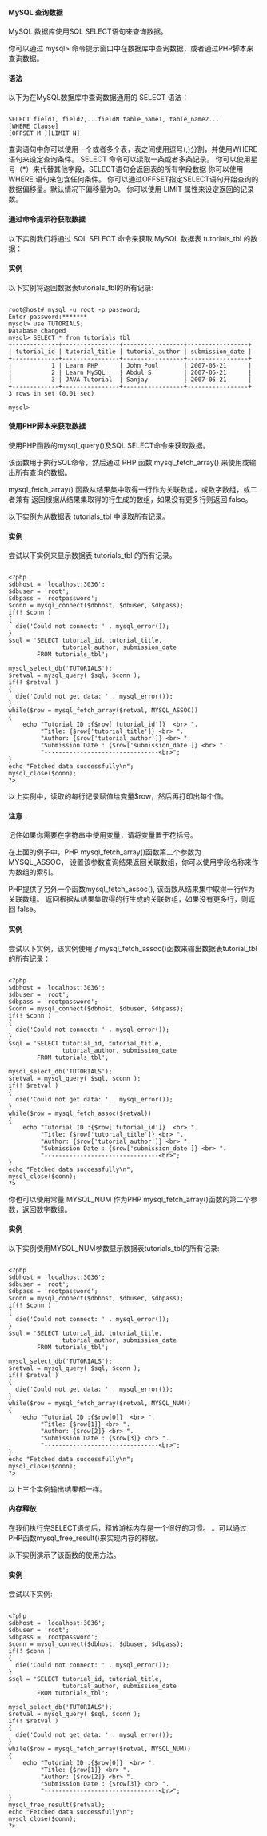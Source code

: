  
#### MySQL 查询数据

 MySQL 数据库使用SQL SELECT语句来查询数据。

  你可以通过 mysql> 命令提示窗口中在数据库中查询数据，或者通过PHP脚本来查询数据。 

 
#### 语法

  以下为在MySQL数据库中查询数据通用的 SELECT 语法： 

 
```

SELECT field1, field2,...fieldN table_name1, table_name2...
[WHERE Clause]
[OFFSET M ][LIMIT N]

```
 
查询语句中你可以使用一个或者多个表，表之间使用逗号(,)分割，并使用WHERE语句来设定查询条件。
 SELECT 命令可以读取一条或者多条记录。
 你可以使用星号（*）来代替其他字段，SELECT语句会返回表的所有字段数据
 你可以使用 WHERE 语句来包含任何条件。
 你可以通过OFFSET指定SELECT语句开始查询的数据偏移量。默认情况下偏移量为0。
 你可以使用 LIMIT 属性来设定返回的记录数。
 


#### 通过命令提示符获取数据

 以下实例我们将通过 SQL SELECT 命令来获取 MySQL 数据表 tutorials_tbl 的数据： 

 
#### 实例

 以下实例将返回数据表tutorials_tbl的所有记录:

 
```

root@host# mysql -u root -p password;
Enter password:*******
mysql> use TUTORIALS;
Database changed
mysql> SELECT * from tutorials_tbl 
+-------------+----------------+-----------------+-----------------+
| tutorial_id | tutorial_title | tutorial_author | submission_date |
+-------------+----------------+-----------------+-----------------+
|           1 | Learn PHP      | John Poul       | 2007-05-21      |
|           2 | Learn MySQL    | Abdul S         | 2007-05-21      |
|           3 | JAVA Tutorial  | Sanjay          | 2007-05-21      |
+-------------+----------------+-----------------+-----------------+
3 rows in set (0.01 sec)

mysql>

```
 

#### 使用PHP脚本来获取数据

  使用PHP函数的mysql_query()及SQL SELECT命令来获取数据。


 该函数用于执行SQL命令，然后通过 PHP 函数 mysql_fetch_array() 来使用或输出所有查询的数据。

  mysql_fetch_array() 函数从结果集中取得一行作为关联数组，或数字数组，或二者兼有 返回根据从结果集取得的行生成的数组，如果没有更多行则返回 false。 


 以下实例为从数据表 tutorials_tbl 中读取所有记录。

 
#### 实例

 尝试以下实例来显示数据表 tutorials_tbl 的所有记录。 



```

<?php
$dbhost = 'localhost:3036';
$dbuser = 'root';
$dbpass = 'rootpassword';
$conn = mysql_connect($dbhost, $dbuser, $dbpass);
if(! $conn )
{
  die('Could not connect: ' . mysql_error());
}
$sql = 'SELECT tutorial_id, tutorial_title, 
               tutorial_author, submission_date
        FROM tutorials_tbl';

mysql_select_db('TUTORIALS');
$retval = mysql_query( $sql, $conn );
if(! $retval )
{
  die('Could not get data: ' . mysql_error());
}
while($row = mysql_fetch_array($retval, MYSQL_ASSOC))
{
    echo "Tutorial ID :{$row['tutorial_id']}  <br> ".
         "Title: {$row['tutorial_title']} <br> ".
         "Author: {$row['tutorial_author']} <br> ".
         "Submission Date : {$row['submission_date']} <br> ".
         "--------------------------------<br>";
} 
echo "Fetched data successfully\n";
mysql_close($conn);
?>

```
 以上实例中，读取的每行记录赋值给变量$row，然后再打印出每个值。

 

#### 注意：

记住如果你需要在字符串中使用变量，请将变量置于花括号。

  在上面的例子中，PHP mysql_fetch_array()函数第二个参数为MYSQL_ASSOC， 设置该参数查询结果返回关联数组，你可以使用字段名称来作为数组的索引。

  PHP提供了另外一个函数mysql_fetch_assoc(), 该函数从结果集中取得一行作为关联数组。 返回根据从结果集取得的行生成的关联数组，如果没有更多行，则返回 false。 

 
#### 实例

  尝试以下实例，该实例使用了mysql_fetch_assoc()函数来输出数据表tutorial_tbl的所有记录：

 
```

<?php
$dbhost = 'localhost:3036';
$dbuser = 'root';
$dbpass = 'rootpassword';
$conn = mysql_connect($dbhost, $dbuser, $dbpass);
if(! $conn )
{
  die('Could not connect: ' . mysql_error());
}
$sql = 'SELECT tutorial_id, tutorial_title, 
               tutorial_author, submission_date
        FROM tutorials_tbl';

mysql_select_db('TUTORIALS');
$retval = mysql_query( $sql, $conn );
if(! $retval )
{
  die('Could not get data: ' . mysql_error());
}
while($row = mysql_fetch_assoc($retval))
{
    echo "Tutorial ID :{$row['tutorial_id']}  <br> ".
         "Title: {$row['tutorial_title']} <br> ".
         "Author: {$row['tutorial_author']} <br> ".
         "Submission Date : {$row['submission_date']} <br> ".
         "--------------------------------<br>";
} 
echo "Fetched data successfully\n";
mysql_close($conn);
?>

```
  你也可以使用常量 MYSQL_NUM 作为PHP mysql_fetch_array()函数的第二个参数，返回数字数组。 

 
#### 实例

 以下实例使用MYSQL_NUM参数显示数据表tutorials_tbl的所有记录: 

 
```

<?php
$dbhost = 'localhost:3036';
$dbuser = 'root';
$dbpass = 'rootpassword';
$conn = mysql_connect($dbhost, $dbuser, $dbpass);
if(! $conn )
{
  die('Could not connect: ' . mysql_error());
}
$sql = 'SELECT tutorial_id, tutorial_title, 
               tutorial_author, submission_date
        FROM tutorials_tbl';

mysql_select_db('TUTORIALS');
$retval = mysql_query( $sql, $conn );
if(! $retval )
{
  die('Could not get data: ' . mysql_error());
}
while($row = mysql_fetch_array($retval, MYSQL_NUM))
{
    echo "Tutorial ID :{$row[0]}  <br> ".
         "Title: {$row[1]} <br> ".
         "Author: {$row[2]} <br> ".
         "Submission Date : {$row[3]} <br> ".
         "--------------------------------<br>";
}
echo "Fetched data successfully\n";
mysql_close($conn);
?>

```
 以上三个实例输出结果都一样。

 

#### 内存释放

 在我们执行完SELECT语句后，释放游标内存是一个很好的习惯。 。可以通过PHP函数mysql_free_result()来实现内存的释放。 

  以下实例演示了该函数的使用方法。 

 
#### 实例

 尝试以下实例:

 
```

<?php
$dbhost = 'localhost:3036';
$dbuser = 'root';
$dbpass = 'rootpassword';
$conn = mysql_connect($dbhost, $dbuser, $dbpass);
if(! $conn )
{
  die('Could not connect: ' . mysql_error());
}
$sql = 'SELECT tutorial_id, tutorial_title, 
               tutorial_author, submission_date
        FROM tutorials_tbl';

mysql_select_db('TUTORIALS');
$retval = mysql_query( $sql, $conn );
if(! $retval )
{
  die('Could not get data: ' . mysql_error());
}
while($row = mysql_fetch_array($retval, MYSQL_NUM))
{
    echo "Tutorial ID :{$row[0]}  <br> ".
         "Title: {$row[1]} <br> ".
         "Author: {$row[2]} <br> ".
         "Submission Date : {$row[3]} <br> ".
         "--------------------------------<br>";
}
mysql_free_result($retval);
echo "Fetched data successfully\n";
mysql_close($conn);
?>

```
 

